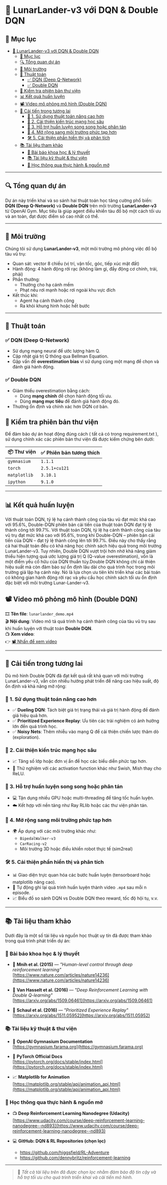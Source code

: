 # 🚀 LunarLander-v3 với DQN & Double DQN

## 📑 Mục lục
- [🚀 LunarLander-v3 với DQN \& Double DQN](#-lunarlander-v3-với-dqn--double-dqn)
  - [📑 Mục lục](#-mục-lục)
  - [🔍 Tổng quan dự án](#-tổng-quan-dự-án)
  - [🌌 Môi trường](#-môi-trường)
  - [🧠 Thuật toán](#-thuật-toán)
    - [✅ DQN (Deep Q-Network)](#-dqn-deep-q-network)
    - [✅ Double DQN](#-double-dqn)
  - [🧪 Kiểm tra phiên bản thư viện](#-kiểm-tra-phiên-bản-thư-viện)
  - [📊 Kết quả huấn luyện](#-kết-quả-huấn-luyện)
  - [📽️ Video mô phỏng mô hình (Double DQN)](#️-video-mô-phỏng-mô-hình-double-dqn)
  - [🔮 Cải tiến trong tương lai](#-cải-tiến-trong-tương-lai)
    - [🚀 1. Sử dụng thuật toán nâng cao hơn](#-1-sử-dụng-thuật-toán-nâng-cao-hơn)
    - [🧠 2. Cải thiện kiến trúc mạng học sâu](#-2-cải-thiện-kiến-trúc-mạng-học-sâu)
    - [🧮 3. Hỗ trợ huấn luyện song song hoặc phân tán](#-3-hỗ-trợ-huấn-luyện-song-song-hoặc-phân-tán)
    - [🎯 4. Mở rộng sang môi trường phức tạp hơn](#-4-mở-rộng-sang-môi-trường-phức-tạp-hơn)
    - [🛠 5. Cải thiện phần hiển thị và phân tích](#-5-cải-thiện-phần-hiển-thị-và-phân-tích)
  - [📚 Tài liệu tham khảo](#-tài-liệu-tham-khảo)
    - [📄 Bài báo khoa học \& lý thuyết](#-bài-báo-khoa-học--lý-thuyết)
    - [📚 Tài liệu kỹ thuật \& thư viện](#-tài-liệu-kỹ-thuật--thư-viện)
    - [🎥 Học thông qua thực hành \& nguồn mở](#-học-thông-qua-thực-hành--nguồn-mở)

---

## 🔍 Tổng quan dự án

Dự án này triển khai và so sánh hai thuật toán học tăng cường phổ biến: **DQN (Deep Q-Network)** và **Double DQN** trên môi trường **LunarLander-v3** từ OpenAI Gym. Mục tiêu là giúp agent điều khiển tàu đổ bộ một cách tối ưu và an toàn, đạt được điểm số cao nhất có thể.

---

## 🌌 Môi trường

Chúng tôi sử dụng **LunarLander-v3**, một môi trường mô phỏng việc đổ bộ tàu vũ trụ:

- Quan sát: vector 8 chiều (vị trí, vận tốc, góc, tiếp xúc mặt đất)
- Hành động: 4 hành động rời rạc (không làm gì, đẩy động cơ chính, trái, phải)
- Phần thưởng:
  - Thưởng cho hạ cánh mềm
  - Phạt nếu rơi mạnh hoặc rơi ngoài khu vực đích
- Kết thúc khi:
  - Agent hạ cánh thành công
  - Ra khỏi khung hình hoặc hết bước

---

## 🧠 Thuật toán

### ✅ DQN (Deep Q-Network)

- Sử dụng mạng neural để ước lượng hàm Q.
- Cập nhật giá trị Q thông qua Bellman Equation.
- Gặp vấn đề **overestimation bias** vì sử dụng cùng một mạng để chọn và đánh giá hành động.

### ✅ Double DQN

- Giảm thiểu overestimation bằng cách:
  - Dùng **mạng chính** để chọn hành động tối ưu.
  - Dùng **mạng mục tiêu** để đánh giá hành động đó.
- Thường ổn định và chính xác hơn DQN cơ bản.

## 🧪 Kiểm tra phiên bản thư viện

Để đảm bảo dự án hoạt động đúng cách ( tất cả có trong requirement.txt ), sử dụng chính xác các phiên bản thư viện đã được kiểm chứng bên dưới:

| 📦 Thư viện        | ✅ Phiên bản tương thích |
|--------------------|--------------------------|
| `gymnasium`        | `1.1.1`                  |
| `torch`            | `2.5.1+cu121`            |
| `matplotlib`       | `3.10.1`                 |
| `ipython`          | `9.1.0`                  |

---

## 📊 Kết quả huấn luyện
Với thuật toán DQN, tỷ lệ hạ cánh thành công của tàu vũ đạt mức khá cao với 95.6%, Double-DQN phiên bản cải tiến của thuật toán DQN đạt tỷ lệ thành công tới 99.7%. Với thuật toán DQN, tỷ lệ hạ cánh thành công của tàu vũ trụ đạt mức khá cao với 95.6%, trong khi Double-DQN – phiên bản cải tiến của DQN – đạt tỷ lệ thành công lên tới 99.7%. Điều này cho thấy rằng cả hai thuật toán đều có khả năng học chính sách hiệu quả trong môi trường LunarLander-v3. Tuy nhiên, Double DQN vượt trội hơn nhờ khả năng giảm thiểu hiện tượng quá ước lượng giá trị Q (Q-value overestimation), vốn là một điểm yếu cố hữu của DQN thuần túy.Double DQN không chỉ cải thiện hiệu suất mà còn đảm bảo sự ổn định lâu dài cho quá trình học trong môi trường giả lập hạ cánh này. Nó là lựa chọn ưu tiên khi triển khai các bài toán có không gian hành động rời rạc và yêu cầu học chính sách tối ưu ổn định đặc biệt với môi trường Lunar-Lander-v3.  

## 📽️ Video mô phỏng mô hình (Double DQN)

🎞️ **Tên file**: `lunarlander_demo.mp4`  
🎬 **Nội dung**: Video mô tả quá trình hạ cánh thành công của tàu vũ trụ sau khi huấn luyện với thuật toán **Double DQN**.  
📺 **Xem video**:  
👉 [📽️ Nhấn để xem video](lunar_lander_video.mp4)

---

## 🔮 Cải tiến trong tương lai

Dù mô hình Double DQN đã đạt kết quả rất khả quan với môi trường LunarLander-v3, vẫn còn nhiều hướng phát triển để nâng cao hiệu suất, độ ổn định và khả năng mở rộng:

### 🚀 1. Sử dụng thuật toán nâng cao hơn
- ✅ **Dueling DQN**: Tách biệt giá trị trạng thái và giá trị hành động để đánh giá hiệu quả hơn.
- ✅ **Prioritized Experience Replay**: Ưu tiên các trải nghiệm có ảnh hưởng lớn đến quá trình học.
- ✅ **Noisy Nets**: Thêm nhiễu vào mạng Q để cải thiện chiến lược thăm dò (exploration).

### 🧠 2. Cải thiện kiến trúc mạng học sâu
- 📈 Tăng số lớp hoặc đơn vị ẩn để học các biểu diễn phức tạp hơn.
- 🧪 Thử nghiệm với các activation function khác như Swish, Mish thay cho ReLU.

### 🧮 3. Hỗ trợ huấn luyện song song hoặc phân tán
- 💻 Tận dụng nhiều GPU hoặc multi-threading để tăng tốc huấn luyện.
- ☁️ Kết hợp với nền tảng như Ray RLlib hoặc các thư viện phân tán.

### 🎯 4. Mở rộng sang môi trường phức tạp hơn
- 🌍 Áp dụng với các môi trường khác như:
  - `BipedalWalker-v3`
  - `CarRacing-v2`
  - Môi trường 3D hoặc điều khiển robot thực tế (sim2real)

### 🛠 5. Cải thiện phần hiển thị và phân tích
- 📊 Giao diện trực quan hóa các bước huấn luyện (tensorboard hoặc matplotlib nâng cao).
- 🎥 Tự động ghi lại quá trình huấn luyện thành video `.mp4` sau mỗi n episode.
- 📈 Biểu đồ so sánh DQN vs Double DQN theo reward, tốc độ hội tụ, v.v.

---
## 📚 Tài liệu tham khảo

Dưới đây là một số tài liệu và nguồn học thuật uy tín đã được tham khảo trong quá trình phát triển dự án:

### 📄 Bài báo khoa học & lý thuyết

- 📘 **Mnih et al. (2015)** — *"Human-level control through deep reinforcement learning"*  
  [https://www.nature.com/articles/nature14236](https://www.nature.com/articles/nature14236)

- 📘 **Van Hasselt et al. (2016)** — *"Deep Reinforcement Learning with Double Q-learning"*  
  [https://arxiv.org/abs/1509.06461](https://arxiv.org/abs/1509.06461)

- 📘 **Schaul et al. (2016)** — *"Prioritized Experience Replay"*  
  [https://arxiv.org/abs/1511.05952](https://arxiv.org/abs/1511.05952)

### 📚 Tài liệu kỹ thuật & thư viện

- 🧠 **OpenAI Gymnasium Documentation**  
  [https://gymnasium.farama.org](https://gymnasium.farama.org)

- 🔧 **PyTorch Official Docs**  
  [https://pytorch.org/docs/stable/index.html](https://pytorch.org/docs/stable/index.html)

- 📈 **Matplotlib for Animation**  
  [https://matplotlib.org/stable/api/animation_api.html](https://matplotlib.org/stable/api/animation_api.html)

### 🎥 Học thông qua thực hành & nguồn mở

- 📺 **Deep Reinforcement Learning Nanodegree (Udacity)**  
  [https://www.udacity.com/course/deep-reinforcement-learning-nanodegree--nd893](https://www.udacity.com/course/deep-reinforcement-learning-nanodegree--nd893)

- 💻 **GitHub: DQN & RL Repositories (chọn lọc)**  
  - https://github.com/higgsfield/RL-Adventure
  - https://github.com/dennybritz/reinforcement-learning

---

> 🔎 *Tất cả tài liệu trên đã được chọn lọc nhằm đảm bảo độ tin cậy và hỗ trợ tối ưu cho quá trình triển khai và cải tiến mô hình.*
